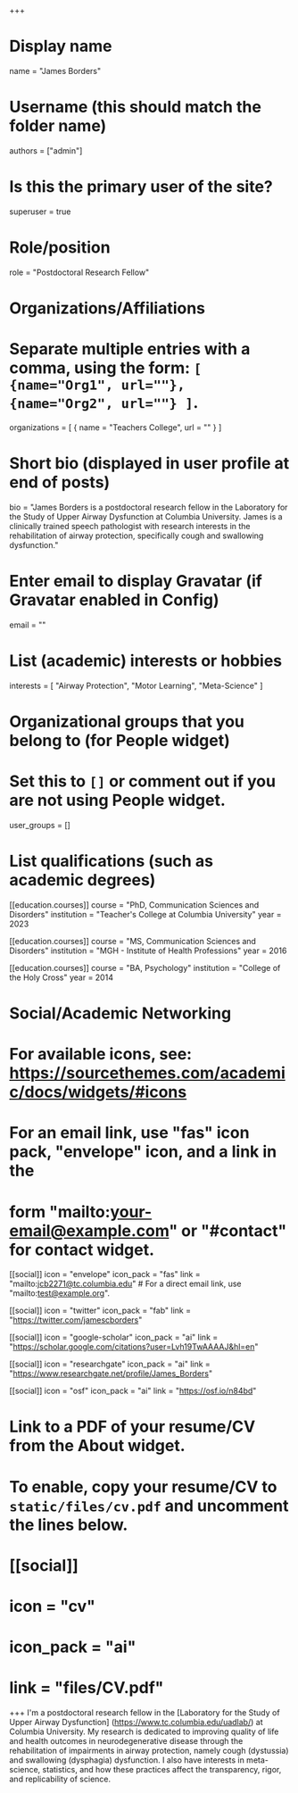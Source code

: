 +++
# Display name
name = "James Borders"

# Username (this should match the folder name)
authors = ["admin"]

# Is this the primary user of the site?
superuser = true

# Role/position
role = "Postdoctoral Research Fellow"

# Organizations/Affiliations
#   Separate multiple entries with a comma, using the form: `[ {name="Org1", url=""}, {name="Org2", url=""} ]`.
organizations = [ { name = "Teachers College", url = "" } ]

# Short bio (displayed in user profile at end of posts)
bio = "James Borders is a postdoctoral research fellow in the Laboratory for the Study of Upper Airway Dysfunction at Columbia University. James is a clinically trained speech pathologist with research interests in the rehabilitation of airway protection, specifically cough and swallowing dysfunction."

# Enter email to display Gravatar (if Gravatar enabled in Config)
email = ""

# List (academic) interests or hobbies
interests = [
  "Airway Protection",
  "Motor Learning",
  "Meta-Science"
]

# Organizational groups that you belong to (for People widget)
#   Set this to `[]` or comment out if you are not using People widget.
user_groups = []

# List qualifications (such as academic degrees)
[[education.courses]]
  course = "PhD, Communication Sciences and Disorders"
  institution = "Teacher's College at Columbia University"
  year = 2023
  
[[education.courses]]
  course = "MS, Communication Sciences and Disorders"
  institution = "MGH - Institute of Health Professions"
  year = 2016

[[education.courses]]
  course = "BA, Psychology"
  institution = "College of the Holy Cross"
  year = 2014

# Social/Academic Networking
# For available icons, see: https://sourcethemes.com/academic/docs/widgets/#icons
#   For an email link, use "fas" icon pack, "envelope" icon, and a link in the
#   form "mailto:your-email@example.com" or "#contact" for contact widget.

[[social]]
  icon = "envelope"
  icon_pack = "fas"
  link = "mailto:jcb2271@tc.columbia.edu"  # For a direct email link, use "mailto:test@example.org".

[[social]]
  icon = "twitter"
  icon_pack = "fab"
  link = "https://twitter.com/jamescborders"

[[social]]
  icon = "google-scholar"
  icon_pack = "ai"
  link = "https://scholar.google.com/citations?user=Lvh19TwAAAAJ&hl=en"
  
[[social]]
  icon = "researchgate"
  icon_pack = "ai"
  link = "https://www.researchgate.net/profile/James_Borders"
  
[[social]]
  icon = "osf"
  icon_pack = "ai"
  link = "https://osf.io/n84bd"

# Link to a PDF of your resume/CV from the About widget.
# To enable, copy your resume/CV to `static/files/cv.pdf` and uncomment the lines below.
# [[social]]
#   icon = "cv"
#   icon_pack = "ai"
#   link = "files/CV.pdf"

+++
I'm a postdoctoral research fellow in the [Laboratory for the Study of Upper Airway Dysfunction] (https://www.tc.columbia.edu/uadlab/) at Columbia University. My research is dedicated to improving quality of life and health outcomes in neurodegenerative disease through the rehabilitation of impairments in airway protection, namely cough (dystussia) and swallowing (dysphagia) dysfunction. I also have interests in meta-science, statistics, and how these practices affect the transparency, rigor, and replicability of science.